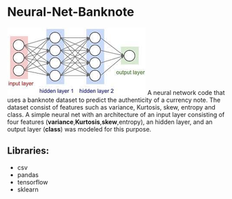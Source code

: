 # Neural-Net-Banknote
<img src = './Images/net.jpg'/>
A neural network code that uses a banknote dataset to predict the authenticity of a currency note. The dataset consist of features such as variance, Kurtosis, skew, entropy and class. A simple neural net with an architecture of an input layer consisting of four features (<b>variance</b>,<b>Kurtosis</b>,<b>skew</b>,</b>entropy</b>), an hidden layer, and an output layer (<b>class</b>) was modeled for this purpose.

## Libraries:

<ul>
<li>csv</li>
<li>pandas</li>
<li>tensorflow</li>
<li>sklearn</li>
</ul>


